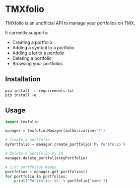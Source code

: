 # TMXfolio
TMXfolio is an unofficial API to manage your portfolios on TMX.

It currently supports:
- Creating a portfolio
- Adding a symbol to a portfolio
- Adding a lot to a portfolio
- Deleting a portfolio
- Browsing your portfolios

## Installation
```properties
pip install -r requirements.txt
pip install -e .
```

## Usage
```python
import tmxfolio

manager = tmxfolio.Manager(authorization='?')

# Create a portfolio
myPortfolio = manager.create_portfolio('My Portfolio')

# Delete a portfolio by ID
manager.delete_portfolio(myPortfolio)

# List portfolios Names
portfolios = manager.get_portfolios()
for portfolio in portfolios:
    print("Portfolio: %s" % portfolio['name'])
```